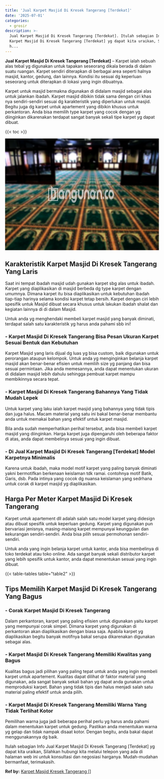 ```yaml
---
title: 'Jual Karpet Masjid Di Kresek Tangerang [Terdekat]'
date: '2025-07-01'
categories:
  - grosir
description: >-
  Jual Karpet Masjid Di Kresek Tangerang [Terdekat]. Itulah sebagian Info Jual
  Karpet Masjid Di Kresek Tangerang [Terdekat] yg dapat kita uraikan, Silahkan
  h...
---
```


**Jual Karpet Masjid Di Kresek Tangerang \[Terdekat\]** – Karpet ialah sebuah alas tebal yg digunakan untuk tapakan seseorang dikala berada di dalam suatu ruangan. Karpet sendiri diterapkan di berbagai area seperti halnya masjid, kantor, gedung, dan lainnya. Kondisi itu sesuai dg keperluan seseorang untuk diterapkan di lokasi yang ingin dibuatnya.

Karpet untuk masjid bermakna digunakan di didalam masjid sebagai alas untuk jalankan ibadah. Karpet masjid dibikin tidak sama dengan ciri khas nya sendiri-sendiri sesuai dg karakteristik yang diperlukan untuk masjid. Begitu juga dg karpet untuk apartement yang dibikin khusus untuk perkantoran. Anda bisa memilih type karpet yang cocok dengan yg diinginkan dikarenakan terdapat sangat banyak sekali tipe karpet yg dapat dibuat.

{{< toc >}}

![Jual Karpet Masjid Di Kresek Tangerang [Terdekat]](/images/grosir-karpet-murah-67.png)

## Karakteristik Karpet Masjid Di Kresek Tangerang Yang Laris

Saat ini tempat ibadah masjid udah gunakan karpet sbg alas untuk ibadah. Karpet yang diaplikasikan di masjid berbeda dg type karpet dengan umumnya. Dimana karpet itu bisa diaplikasikan untuk kebutuhan ibadah tiap-tiap harinya selama kondisi karpet tetap bersih. Karpet dengan ciri lebih spesifik untuk Masjid dibuat secara khusus untuk lakukan ibadah shalat dan kegiatan lainnya di di dalam Masjid.

Untuk anda yg menghendaki membeli karpet masjid yang banyak diminati, terdapat salah satu karakteristik yg harus anda pahami sbb ini!

### \- Karpet Masjid Di Kresek Tangerang Bisa Pesan Ukuran Karpet Sesuai Bentuk dan Kebutuhan

Karpet Masjid yang laris dijual dg luas yg bisa custom, baik digunakan untuk perorangan ataupun kelompok. Untuk anda yg menginginkan belanja karpet masjid akan benar-benar efisien untuk memliih size yg panjang dan bisa sesuai permintaan. Jika anda memesannya, anda dapat menentukan ukuran di didalam masjid lebih dahulu sehingga pembuat karpet mampu membikinnya secara tepat.

### \- Karpet Masjid Di Kresek Tangerang Bahannya Yang Tidak Mudah Lepek

Untuk karpet yang laku ialah karpet masjid yang bahannya yang tidak tipis dan juga halus. Macam material yang satu ini bakal benar-benar membantu anda untuk memakai bahan yang efektif untuk karpet masjid.

Bila anda sudah memperhatikan perihal tersebut, anda bisa membeli karpet masjid yang diinginkan. Harga karpet juga dipengaruhi oleh beberapa faktor di atas, anda dapat membelinya sesuai yang ingin dibuat.

### \- Di Jual Karpet Masjid Di Kresek Tangerang \[Terdekat\] Model Karpetnya Minimalis

Karena untuk ibadah, maka model motif karpet yang paling banyak diminati yakni bermotifkan berkenaan keislaman tdk ramai. contohnya motif Batik, Garis, dsb. Pada intinya yang cocok dg nuansa keislaman yang sedrhana untuk corak di karpet masjid yg diaplikasikan.

## Harga Per Meter Karpet Masjid Di Kresek Tangerang

Karpet untuk apartement dll adalah salah satu model karpet yang didesign atau dibuat spesifik untuk keperluan gedung. Karpet yang digunakan pun bervariasi jenisnya, masing-maisng karpet mempunyai keunggulan dan kekurangan sendiri-sendiri. Anda bisa pilih sesuai permohonan sendiri-sendiri.

Untuk anda yang ingin belanja karpet untuk kantor, anda bisa membelinya di toko terdekat atau toko online. Ada sangat banyak sekali distributor karpet yang lebih spesifik untuk kantor, anda dapat menentukan sesuai yang ingin dibuat.

{{< table-tables table="table2" >}}

## Tips Memilih Karpet Masjid Di Kresek Tangerang Yang Bagus

### \- Corak Karpet Masjid Di Kresek Tangerang

Dalam perkantoran, karpet yang paling efisien untuk digunakan yaitu karpet yang mempunyai corak simpel. Dimana karpet yang digunakan di perkantoran akan diaplikasikan dengan biasa saja. Apabila karpet yg diaplikasikan begitu banyak motifnya bakal serupa dikarenakan digunakan sebagai alas.

### \- Karpet Masjid Di Kresek Tangerang Memiliki Kwalitas yang Bagus

Kualitas bagus jadi pilihan yang paling tepat untuk anda yang ingin membeli karpet untuk apartement. Kualitas dapat dilihat dr faktor material yang digunakan, ada sangat banyak sekali bahan yg dapat anda gunakan untuk memproduksi karpet. Bahan yang tidak tipis dan halus menjadi salah satu material paling efektif untuk anda pilih.

### \- Karpet Masjid Di Kresek Tangerang Memiliki Warna Yang Tidak Terlihat Kotor

Pemilihan warna juga jadi beberapa perihal perlu yg harus anda pahami dalam menentukan karpet untuk gedung. Pastikan anda menentukan warna yg gelap dan tidak nampak disaat kotor. Dengan begitu, anda bakal dapat menggunakannya dg baik.

Itulah sebagian Info Jual Karpet Masjid Di Kresek Tangerang \[Terdekat\] yg dapat kita uraikan, Silahkan hubungi kita melalui telepon yang ada di halaman web ini untuk konsultasi dan negosiasi harganya. Mudah-mudahan bermanfaat, terimakasih.

**Ref by:**  [Karpet Masjid Kresek Tangerang []](https://id.wikipedia.org/wiki/Karpet)

